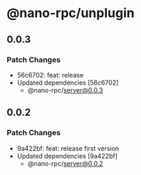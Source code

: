 # @nano-rpc/unplugin

## 0.0.3

### Patch Changes

- 56c6702: feat: release
- Updated dependencies [56c6702]
  - @nano-rpc/server@0.0.3

## 0.0.2

### Patch Changes

- 9a422bf: feat: release first version
- Updated dependencies [9a422bf]
  - @nano-rpc/server@0.0.2
